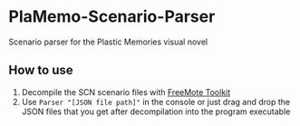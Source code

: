 # PlaMemo-Scenario-Parser

Scenario parser for the Plastic Memories visual novel

## How to use

1. Decompile the SCN scenario files with [FreeMote Toolkit](https://github.com/UlyssesWu/FreeMote/releases)
2. Use `Parser "[JSON file path]"` in the console or just drag and drop the JSON files that you get after decompilation into the program executable

